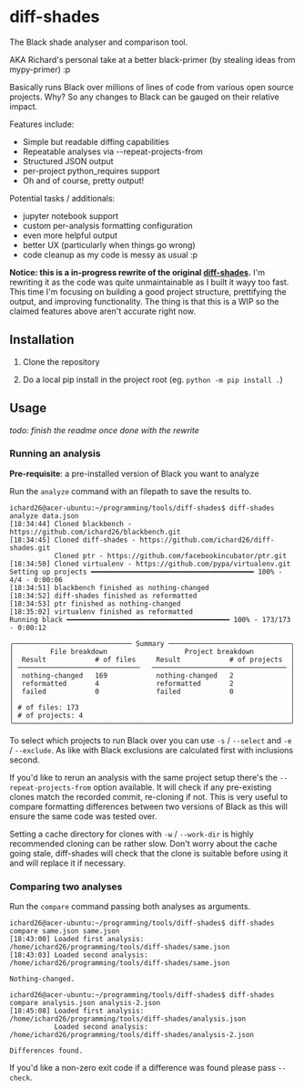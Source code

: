 # diff-shades

The Black shade analyser and comparison tool.

AKA Richard's personal take at a better black-primer (by stealing ideas from
mypy-primer) :p

Basically runs Black over millions of lines of code from various open source
projects. Why? So any changes to Black can be gauged on their relative impact.

Features include:

- Simple but readable diffing capabilities
- Repeatable analyses via --repeat-projects-from
- Structured JSON output
- per-project python_requires support
- Oh and of course, pretty output!

Potential tasks / additionals:

- jupyter notebook support
- custom per-analysis formatting configuration
- even more helpful output
- better UX (particularly when things go wrong)
- code cleanup as my code is messy as usual :p

**Notice: this is a in-progress rewrite of the original
[diff-shades][original].** I'm rewriting it as the code was quite
unmaintainable as I built it wayy too fast. This time I'm focusing on building
a good project structure, prettifying the output, and improving functionality.
The thing is that this is a WIP so the claimed features above aren't accurate
right now.

## Installation

1. Clone the repository

1. Do a local pip install in the project root (eg. `python -m pip install .`)

## Usage

*todo: finish the readme once done with the rewrite*

### Running an analysis

**Pre-requisite**: a pre-installed version of Black you want to analyze

Run the `analyze` command with an filepath to save the results to.

```console
ichard26@acer-ubuntu:~/programming/tools/diff-shades$ diff-shades analyze data.json
[18:34:44] Cloned blackbench - https://github.com/ichard26/blackbench.git
[18:34:45] Cloned diff-shades - https://github.com/ichard26/diff-shades.git
           Cloned ptr - https://github.com/facebookincubator/ptr.git
[18:34:50] Cloned virtualenv - https://github.com/pypa/virtualenv.git
Setting up projects ━━━━━━━━━━━━━━━━━━━━━━━━━━━━━━━━━━━━━━━━ 100% - 4/4 - 0:00:06
[18:34:51] blackbench finished as nothing-changed
[18:34:52] diff-shades finished as reformatted
[18:34:53] ptr finished as nothing-changed
[18:35:02] virtualenv finished as reformatted
Running black ━━━━━━━━━━━━━━━━━━━━━━━━━━━━━━━━━━━━━━━━ 100% - 173/173 - 0:00:12

╭───────────────────────────── Summary ──────────────────────────────╮
│         File breakdown                   Project breakdown         │
│  Result            # of files     Result            # of projects  │
│ ──────────────────────────────   ───────────────────────────────── │
│  nothing-changed   169            nothing-changed   2              │
│  reformatted       4              reformatted       2              │
│  failed            0              failed            0              │
│                                                                    │
│ # of files: 173                                                    │
│ # of projects: 4                                                   │
╰────────────────────────────────────────────────────────────────────╯
```

To select which projects to run Black over you can use `-s` / `--select` and
`-e` / `--exclude`. As like with Black exclusions are calculated first with
inclusions second.

If you'd like to rerun an analysis with the same project setup there's the
`--repeat-projects-from` option available. It will check if any pre-existing
clones match the recorded commit, re-cloning if not. This is very useful to
compare formatting differences between two versions of Black as this will
ensure the same code was tested over.

Setting a cache directory for clones with `-w` / `--work-dir` is highly
recommended cloning can be rather slow. Don't worry about the cache going
stale, diff-shades will check that the clone is suitable before using it and
will replace it if necessary.

### Comparing two analyses

Run the `compare` command passing both analyses as arguments.

```console
ichard26@acer-ubuntu:~/programming/tools/diff-shades$ diff-shades compare same.json same.json
[18:43:00] Loaded first analysis: /home/ichard26/programming/tools/diff-shades/same.json
[18:43:03] Loaded second analysis: /home/ichard26/programming/tools/diff-shades/same.json

Nothing-changed.

ichard26@acer-ubuntu:~/programming/tools/diff-shades$ diff-shades compare analysis.json analysis-2.json
[18:45:08] Loaded first analysis: /home/ichard26/programming/tools/diff-shades/analysis.json
           Loaded second analysis: /home/ichard26/programming/tools/diff-shades/analysis-2.json

Differences found.
```

If you'd like a non-zero exit code if a difference was found please pass
`--check`.

<!-- footer stuff -->

[original]: https://github.com/ichard26/black-mypyc-wheels/blob/main/diff_shades.py
